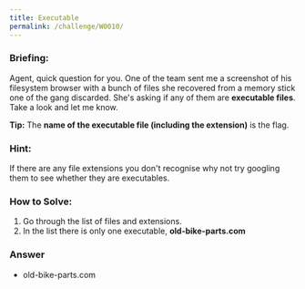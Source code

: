 ```yaml
---
title: Executable
permalink: /challenge/W0010/
---
```


### Briefing: 
Agent, quick question for you. One of the team sent me a screenshot of his filesystem browser with a bunch of files she recovered from a memory stick one of the gang discarded. She's asking if any of them are **executable files**. Take a look and let me know.

**Tip:** The **name of the executable file (including the extension)** is the flag.

### Hint:
If there are any file extensions you don't recognise why not try googling them to see whether they are executables.

### How to Solve: 
1. Go through the list of files and extensions.
2. In the list there is only one executable, **old-bike-parts.com**

### Answer
- old-bike-parts.com